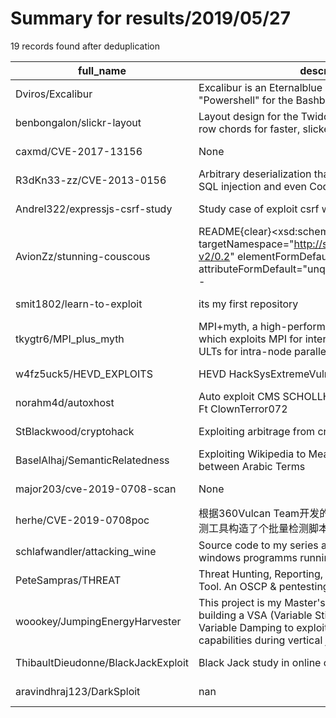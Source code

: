 
# Summary for results/2019/05/27
    
19 records found after deduplication

| full_name | description | html_url | matched_list | matched_count | pushed_at | size | stargazers_count | language | forks_count |
|------------------------------------|------------------------------------------------------------------------------------------------------------------------------------------------------------------------------------------------------------------------------------------------------------------|-------------------------------------------------------|----------------------|-----------------|---------------------------|--------|--------------------|------------|---------------|
| Dviros/Excalibur | Excalibur is an Eternalblue exploit payload based "Powershell" for the Bashbunny project. | https://github.com/Dviros/Excalibur | ['exploit'] | 1 | 2019-05-27 08:44:40+00:00 | 4523 | 126 | PowerShell | 43 |
| benbongalon/slickr-layout | Layout design for the Twiddler3 keyboard that exploits row chords for faster, slicker typing | https://github.com/benbongalon/slickr-layout | ['exploit'] | 1 | 2019-05-27 07:32:02+00:00 | 121 | 1 | | 0 |
| caxmd/CVE-2017-13156 | None | https://github.com/caxmd/CVE-2017-13156 | ['cve-2'] | 1 | 2019-05-27 20:32:06+00:00 | 0 | 0 | | 0 |
| R3dKn33-zz/CVE-2013-0156 | Arbitrary deserialization that can be used to trigger SQL injection and even Code execution | https://github.com/R3dKn33-zz/CVE-2013-0156 | ['cve-2'] | 1 | 2019-05-27 19:24:59+00:00 | 3 | 0 | Python | 0 |
| Andrel322/expressjs-csrf-study | Study case of exploit csrf with expressjs | https://github.com/Andrel322/expressjs-csrf-study | ['exploit'] | 1 | 2019-05-27 19:32:24+00:00 | 4 | 0 | JavaScript | 0 |
| AvionZz/stunning-couscous | README{clear}<!-- == Package: cvss-v2 --><xsd:schema targetNamespace="http://scap.nist.gov/schema/cvss-v2/0.2" elementFormDefault="qualified" attributeFormDefault="unqualified" version="0.2"><!-- ================================================== --><!-- | https://github.com/AvionZz/stunning-couscous | ['exploit'] | 1 | 2019-05-27 16:32:31+00:00 | 0 | 0 | | 0 |
| smit1802/learn-to-exploit | its my first repository | https://github.com/smit1802/learn-to-exploit | ['exploit'] | 1 | 2019-05-27 05:57:26+00:00 | 0 | 0 | | 0 |
| tkygtr6/MPI_plus_myth | MPI+myth, a high-performance hybrid parallel system which exploits MPI for inter-node communication and ULTs for intra-node parallelism | https://github.com/tkygtr6/MPI_plus_myth | ['exploit'] | 1 | 2019-05-27 13:37:05+00:00 | 96 | 1 | C++ | 0 |
| w4fz5uck5/HEVD_EXPLOITS | HEVD HackSysExtremeVulnerableDriver | https://github.com/w4fz5uck5/HEVD_EXPLOITS | ['exploit'] | 1 | 2019-05-27 21:04:37+00:00 | 57 | 1 | C++ | 1 |
| norahm4d/autoxhost | Auto exploit CMS SCHOLLHOST Coded By Nor Ahmad Ft ClownTerror072 | https://github.com/norahm4d/autoxhost | ['exploit'] | 1 | 2019-05-27 14:51:19+00:00 | 5 | 2 | Python | 1 |
| StBlackwood/cryptohack | Exploiting arbitrage from crypto exchange sites | https://github.com/StBlackwood/cryptohack | ['exploit'] | 1 | 2019-05-27 09:00:05+00:00 | 1549 | 2 | Java | 2 |
| BaselAlhaj/SemanticRelatedness | Exploiting Wikipedia to Measure Semantic Relatedness between Arabic Terms | https://github.com/BaselAlhaj/SemanticRelatedness | ['exploit'] | 1 | 2019-05-27 05:06:24+00:00 | 23 | 0 | Java | 0 |
| major203/cve-2019-0708-scan | None | https://github.com/major203/cve-2019-0708-scan | ['cve-2'] | 1 | 2019-05-27 09:36:00+00:00 | 6181 | 5 | Python | 1 |
| herhe/CVE-2019-0708poc | 根据360Vulcan Team开发的CVE-2019-0708单个IP检测工具构造了个批量检测脚本而已 | https://github.com/herhe/CVE-2019-0708poc | ['cve poc', 'cve-2'] | 2 | 2019-05-27 09:42:32+00:00 | 0 | 1 | | 0 |
| schlafwandler/attacking_wine | Source code to my series about the exploitation of windows programms running in WINE under Linux. | https://github.com/schlafwandler/attacking_wine | ['exploit'] | 1 | 2019-05-27 21:19:33+00:00 | 444 | 1 | C | 0 |
| PeteSampras/THREAT | Threat Hunting, Reporting, Exploitation, and Analysis Tool. An OSCP & pentesting framework. | https://github.com/PeteSampras/THREAT | ['exploit'] | 1 | 2019-05-27 22:21:43+00:00 | 211 | 3 | Python | 4 |
| woookey/JumpingEnergyHarvester | This project is my Master's thesis, which was aimed at building a VSA (Variable Stiffness Actuator) with Variable Damping to exploit its energy harvesting capabilities during vertical jumping | https://github.com/woookey/JumpingEnergyHarvester | ['exploit'] | 1 | 2019-05-27 09:41:35+00:00 | 152803 | 0 | C | 1 |
| ThibaultDieudonne/BlackJackExploit | Black Jack study in online conditions | https://github.com/ThibaultDieudonne/BlackJackExploit | ['exploit'] | 1 | 2019-05-27 13:04:49+00:00 | 2027 | 0 | Python | 0 |
| aravindhraj123/DarkSploit | nan | https://github.com/aravindhraj123/DarkSploit | ['sploit'] | 1 | 2019-05-27 21:27:31+00:00 | 0 | 0 | nan | 0 |

